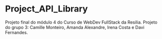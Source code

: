 # Project_API_Library
Projeto final do módulo 4 do Curso de WebDev FullStack da Resilia. Projeto do grupo 3: Camille Monteiro, Amanda Alexandre, Irena Costa e Davi Fernandes.
